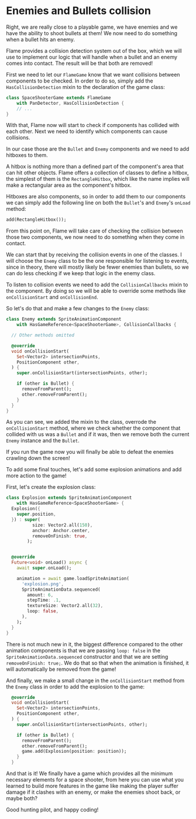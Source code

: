 # Enemies and Bullets collision

Right, we are really close to a playable game, we have enemies and we have the ability to shoot bullets
at them! We now need to do something when a bullet hits an enemy.

Flame provides a collision detection system out of the box, which we will use to implement our
logic that will handle when a bullet and an enemy comes into contact. The result will be that
both are removed!

First we need to let our `FlameGame` know that we want collisions between components to
be checked. In order to do so, simply add the `HasCollisionDetection` mixin to the declaration
of the game class:

```dart
class SpaceShooterGame extends FlameGame
    with PanDetector, HasCollisionDetection {
    // ...
}
```

With that, Flame now will start to check if components has collided with each other. Next we need to
identify which components can cause collisions.

In our case those are the `Bullet` and `Enemy` components and we need to add hitboxes to them.

A hitbox is nothing more than a defined part of the component's area that can hit
other objects. Flame offers a collection of classes to define a hitbox, the simplest of them is
the `RectangleHitbox`, which like the name implies will make a rectangular area as the component's
hitbox.

Hitboxes are also components, so in order to add them to our components we can simply add
the following line on both the `Bullet`'s and `Enemy`'s `onLoad` method:

```dart
add(RectangleHitbox());
```

From this point on, Flame will take care of checking the collision between those two components,
we now need to do something when they come in contact.

We can start that by receiving the collision events in one of the classes. I will choose the
`Enemy` class to be the one responsible for listening to events, since in theory, there will
mostly likely be fewer enemies than bullets, so we can do less checking if we keep that logic
in the enemy class.

To listen to collision events we need to add the `CollisionCallbacks` mixin to the component.
By doing so we will be able to override some methods like `onCollisionStart` and `onCollisionEnd`.

So let's do that and make a few changes to the `Enemy` class:

```dart
class Enemy extends SpriteAnimationComponent
    with HasGameReference<SpaceShooterGame>, CollisionCallbacks {

  // Other methods omitted

  @override
  void onCollisionStart(
    Set<Vector2> intersectionPoints,
    PositionComponent other,
  ) {
    super.onCollisionStart(intersectionPoints, other);

    if (other is Bullet) {
      removeFromParent();
      other.removeFromParent();
    }
  }
}
```

As you can see, we added the mixin to the class, overrode the `onCollisionStart` method,
where we check whether the component that collided with us was a `Bullet` and if it was, then
we remove both the current `Enemy` instance and the `Bullet`.

If you run the game now you will finally be able to defeat the enemies crawling down the screen!

To add some final touches, let's add some explosion animations and add more action to the game!

First, let's create the explosion class:

```dart
class Explosion extends SpriteAnimationComponent
    with HasGameReference<SpaceShooterGame> {
  Explosion({
    super.position,
  }) : super(
          size: Vector2.all(150),
          anchor: Anchor.center,
          removeOnFinish: true,
        );


  @override
  Future<void> onLoad() async {
    await super.onLoad();

    animation = await game.loadSpriteAnimation(
      'explosion.png',
      SpriteAnimationData.sequenced(
        amount: 6,
        stepTime: .1,
        textureSize: Vector2.all(32),
        loop: false,
      ),
    );
  }
}
```

There is not much new in it, the biggest difference compared to the other animation components is
that we are passing `loop: false` in the `SpriteAnimationData.sequenced` constructor and that we are
setting `removeOnFinish: true;`. We do that so that when the animation is finished, it will
automatically be removed from the game!

And finally, we make a small change in the `onCollisionStart` method from the `Enemy` class
in order to add the explosion to the game:

```dart
  @override
  void onCollisionStart(
    Set<Vector2> intersectionPoints,
    PositionComponent other,
  ) {
    super.onCollisionStart(intersectionPoints, other);

    if (other is Bullet) {
      removeFromParent();
      other.removeFromParent();
      game.add(Explosion(position: position));
    }
  }
```

And that is it! We finally have a game which provides all the minimum necessary elements for a space
shooter, from here you can use what you learned to build more features in the game like making
the player suffer damage if it clashes with an enemy, or make the enemies shoot back, or maybe
both?

Good hunting pilot, and happy coding!
